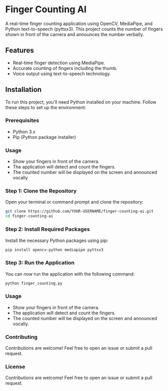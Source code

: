 # Finger Counting AI

A real-time finger counting application using OpenCV, MediaPipe, and Python text-to-speech (pyttsx3). This project counts the number of fingers shown in front of the camera and announces the number verbally.

## Features

- Real-time finger detection using MediaPipe.
- Accurate counting of fingers including the thumb.
- Voice output using text-to-speech technology.

## Installation

To run this project, you'll need Python installed on your machine. Follow these steps to set up the environment:

### Prerequisites

- Python 3.x
- Pip (Python package installer)

### Usage
- Show your fingers in front of the camera.
- The application will detect and count the fingers.
- The counted number will be displayed on the screen and announced vocally

### Step 1: Clone the Repository

Open your terminal or command prompt and clone the repository:

```bash
git clone https://github.com/YOUR-USERNAME/finger-counting-ai.git
cd finger-counting-ai

```

### Step 2: Install Required Packages

Install the necessary Python packages using pip:

```bash
pip install opencv-python mediapipe pyttsx3

```

### Step 3: Run the Application

You can now run the application with the following command:

```bash
python finger_counting.py

```
### Usage
- Show your fingers in front of the camera.
- The application will detect and count the fingers.
- The counted number will be displayed on the screen and announced vocally.

### Contributing
Contributions are welcome! Feel free to open an issue or submit a pull request.

### License

Contributions are welcome! Feel free to open an issue or submit a pull request.
